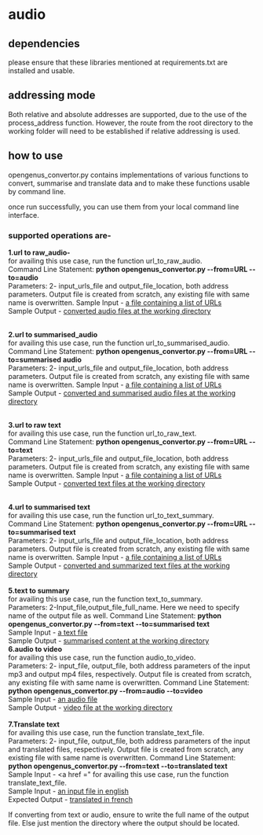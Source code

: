 # audio

## dependencies
please ensure that these libraries mentioned at requirements.txt are installed and usable.

## addressing mode
Both relative and absolute addresses are supported, due to the use of the process_address function. However, the route from the root directory to the working folder will need to be established if relative addressing is used. 
## how to use 
opengenus_convertor.py contains implementations of various functions to convert, summarise and translate data and to make these functions usable by command line.

once run successfully, you can use them from your local command line interface. 

 ### supported operations are- 
 **1.url to raw_audio-**<br>
 for availing this use case, run the function url_to_raw_audio. <br>
Command Line Statement:  **python opengenus_convertor.py --from=URL --to=audio**<br>
Parameters: 2- input_urls_file and output_file_location, both address parameters. Output file is created from scratch, any existing file with same name is overwritten.
 Sample Input - <a href ="https://github.com/unwastefultoday/audio/blob/main/input/input.txt">a file containing a list of URLs</a><br>
 Sample Output - <a href ="https://github.com/unwastefultoday/audio/tree/main/output/audio/raw%20audio">converted audio files at the working directory</a><br><br>
 
 **2.url to summarised_audio**<br>
 for availing this use case, run the function url_to_summarised_audio. <br>
Command Line Statement:  **python opengenus_convertor.py --from=URL --to=summarised audio**<br>
Parameters: 2- input_urls_file and output_file_location, both address parameters. Output file is created from scratch, any existing file with same name is overwritten.
 Sample Input - <a href ="https://github.com/unwastefultoday/audio/blob/main/input/input.txt">a file containing a list of URLs</a><br>
 Sample Output - <a href ="https://github.com/unwastefultoday/audio/tree/main/output/audio/summarised%20audio">converted and summarised audio files at the working directory</a><br><br>
 
 **3.url to raw text**<br>
  for availing this use case, run the function url_to_raw_text. <br>
  Command Line Statement:  **python opengenus_convertor.py --from=URL --to=text**<br>
  Parameters: 2- input_urls_file and output_file_location, both address parameters. Output file is created from scratch, any existing file with same name is overwritten.
  Sample Input - <a href ="https://github.com/unwastefultoday/audio/blob/main/input/input.txt">a file containing a list of URLs</a><br>
  Sample Output - <a href ="https://github.com/unwastefultoday/audio/tree/main/output/text/raw%20text">converted text files at the  working directory</a><br><br>
  
 **4.url to summarised text**<br>
 for availing this use case, run the function url_to_text_summary. <br>
  Command Line Statement:  **python opengenus_convertor.py --from=URL --to=summarised text**<br>
  Parameters: 2- input_urls_file and output_file_location, both address parameters. Output file is created from scratch, any existing file with same name is overwritten.
  Sample Input - <a href ="https://github.com/unwastefultoday/audio/blob/main/input/input.txt">a file containing a list of URLs</a><br>
  Sample Output - <a href ="https://github.com/unwastefultoday/audio/tree/main/output/text/summarised%20text">converted and summarized text files at the  working directory</a><br><br>
 **5.text to summary**<br>
  for availing this use case, run the function text_to_summary. <br>
  Parameters: 2-Input_file,output_file_full_name. Here we need to specify name of the output file as well.
  Command Line Statement:  **python opengenus_convertor.py --from=text --to=summarised text**<br>
  Sample Input - <a href ="https://github.com/unwastefultoday/audio/tree/main/output/text/raw%20text">a text file</a><br>
  Sample Output - <a href ="https://github.com/unwastefultoday/audio/tree/main/output/audio/summarised%20audio">summarised content at the  working directory</a><br>
 **6.audio to video**<br>
   for availing this use case, run the function audio_to_video. <br>
   Parameters: 2- input_file, output_file, both address parameters of the input mp3 and output mp4 files, respectively. Output file is created from scratch, any existing file with same name is overwritten.
  Command Line Statement:  **python opengenus_convertor.py --from=audio --to=video**<br>
  Sample Input - <a href ="https://github.com/unwastefultoday/audio/tree/main/output/audio/raw%20audio">an audio file</a><br>
  Sample Output - <a href ="https://github.com/unwastefultoday/audio/blob/main/input/video/video%20output.mp4">video file at the  working directory</a><br>                
 **7.Translate text**<br>
  for availing this use case, run the function translate_text_file. <br>
   Parameters: 2- input_file, output_file, both address parameters of the input and translated files, respectively. Output file is created from scratch, any existing file with same name is overwritten.
  Command Line Statement:  **python opengenus_convertor.py --from=text --to=translated text**<br>
  Sample Input - <a href =" for availing this use case, run the function translate_text_file. <br>
  Sample Input - <a href ="https://github.com/unwastefultoday/audio/blob/main/input/translation%20input.txt">an input file in english</a><br>
  Expected Output - <a href ="https://github.com/unwastefultoday/audio/tree/main/output/translation">translated in french </a><br>   

If converting from text or audio, ensure to write the full name of the output file. Else just mention the directory where the output should be located.

